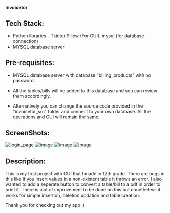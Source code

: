 **Invoicetor** 

## Tech Stack:
* Python libraries - Tkinter,Pillow (For GUI), mysql (for database connection)
* MYSQL database server

## Pre-requisites:

* MYSQL database server with database "billing_products" with no password.

- All the tables/bills will be added to this database and you can review them accordingly.
* Alternatively you can change the source code provided in the "invoicetor_src" folder and connect to your own database. All the operations and GUI will remain the same.
## ScreenShots:
![login_page](https://github.com/user-attachments/assets/f00487e7-bd2d-4513-8069-ee5126255eef)
![image](https://github.com/user-attachments/assets/ef82dbfc-11b3-4aa8-8c43-fd3546799fb1)
![image](https://github.com/user-attachments/assets/fef88155-5f60-466f-98ef-84b987e91c07)
![image](https://github.com/user-attachments/assets/ebbb4c3e-a3f5-4299-8ffe-4fcb29112da2)

## Description:
This is my first project with GUI that I made in 12th grade. There are bugs in this like if you insert values in a non-existent table it throws an error. 
I also wanted to add a seperate button to convert a table/bill to a pdf in order to print it. There is alot of improvement to be done on this but nonetheless it works 
for simple insertion, deletion,updation and table creation. 

Thank you for checking out my app :)
